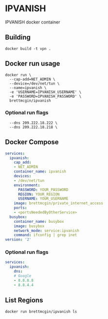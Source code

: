 # IPVANISH
IPVANISH docker container

## Building
`docker build -t vpn .`

## Docker run usage
```Shell
docker run \
  --cap-add=NET_ADMIN \
  --device=/dev/net/tun \
  --name=ipvanish \
  -e 'USERNAME=IPVANISH_USERNAME' \
  -e 'PASSWORD=IPVANISH_PASSWORD' \
  brettmcgin/ipvanish
```

### Optional run flags
```Shell
  --dns 209.222.18.222 \
  --dns 209.222.18.218 \
```

## Docker Compose
```yml
services:
  ipvanish:
    cap_add:
    - NET_ADMIN
    container_name: ipvanish
    devices:
    - /dev/net/tun
    environment:
      PASSWORD: YOUR_PASSWORD
      REGION: YOUR_REGION
      USERNAME: YOUR_USERNAME
    image: brettmcgin/private_internet_access
    ports:
    - <portsNeededByOtherService>
  busybox:
    container_name: busybox
    image: busybox
    network_mode: service:ipvanish
    command: ifconfig | grep inet
version: '2'
```

### Optional run flags
```yml
services:
  ipvanish:
    dns:
    # Google
    - 8.8.8.8
    - 8.8.4.4
```

## List Regions
```Shell
docker run brettmcgin/ipvanish ls
```
